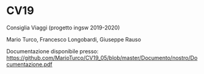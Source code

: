 # CV19
Consiglia Viaggi (progetto ingsw 2019-2020)

Mario Turco, Francesco Longobardi, Giuseppe Rauso

Documentazione disponibile presso: https://github.com/MarioTurco/CV19_05/blob/master/Documento/nostro/Documentazione.pdf
